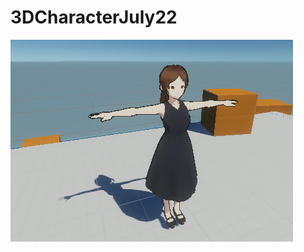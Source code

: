 # 3DCharacterJuly22
 

![alt text](https://github.com/SentientDragon5/3DCharacterJuly22/blob/main/Images/CharacterJuly22.png?raw=true)
